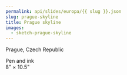 ```yaml
---
permalink: api/slides/europa/{{ slug }}.json
slug: prague-skyline
title: Prague skyline
images:
  - sketch-prague-skyline
---
```

Prague, Czech Republic

Pen and ink  
8" × 10.5"